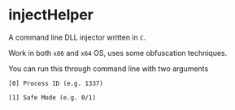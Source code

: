 # injectHelper

A command line DLL injector written in `C`.

Work in both `x86` and `x64` OS, uses some obfuscation techniques.

You can run this through command line with two arguments

`[0] Process ID (e.g. 1337)`

`[1] Safe Mode (e.g. 0/1)`
